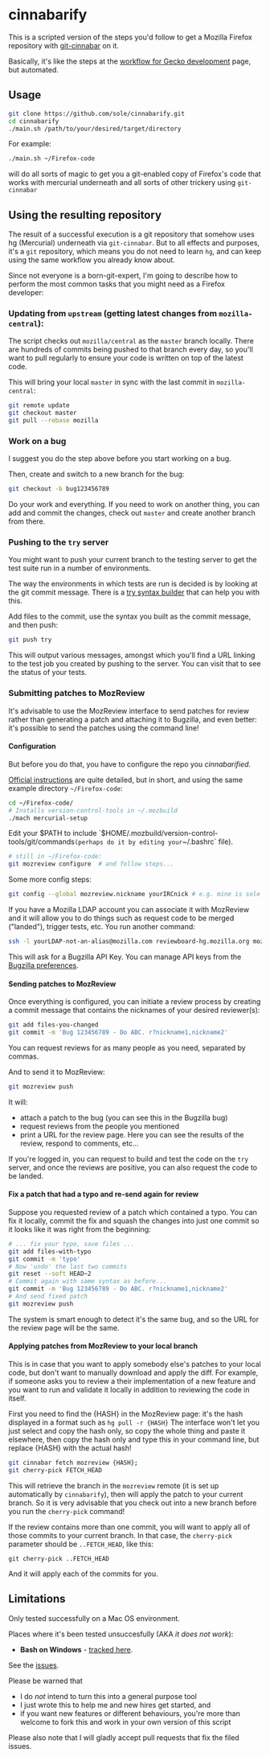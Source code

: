 # cinnabarify

This is a scripted version of the steps you'd follow to get a Mozilla Firefox repository with [git-cinnabar](https://github.com/glandium/git-cinnabar) on it.

Basically, it's like the steps at the [workflow for Gecko development](https://github.com/glandium/git-cinnabar/wiki/Mozilla:-A-git-workflow-for-Gecko-development) page, but automated.

## Usage

```bash
git clone https://github.com/sole/cinnabarify.git
cd cinnabarify
./main.sh /path/to/your/desired/target/directory
```

For example:

```bash
./main.sh ~/Firefox-code
```

will do all sorts of magic to get you a git-enabled copy of Firefox's code that works with mercurial underneath and all sorts of other trickery using `git-cinnabar`

## Using the resulting repository

The result of a successful execution is a git repository that somehow uses hg (Mercurial) underneath via `git-cinnabar`. But to all effects and purposes, it's a `git` repository, which means you do not need to learn `hg`, and can keep using the same workflow you already know about.

Since not everyone is a born-git-expert, I'm going to describe how to perform the most common tasks that you might need as a Firefox developer:

### Updating from `upstream` (getting latest changes from `mozilla-central`):

The script checks out `mozilla/central` as the `master` branch locally. There are hundreds of commits being pushed to that branch every day, so you'll want to pull regularly to ensure your code is written on top of the latest code.

This will bring your local `master` in sync with the last commit in `mozilla-central`:

```bash
git remote update
git checkout master
git pull --rebase mozilla
```

### Work on a bug

I suggest you do the step above before you start working on a bug.

Then, create and switch to a new branch for the bug:

```bash
git checkout -b bug123456789
```

Do your work and everything. If you need to work on another thing, you can add and commit the changes, check out `master` and create another branch from there.

### Pushing to the `try` server

You might want to push your current branch to the testing server to get the test suite run in a number of environments.

The way the environments in which tests are run is decided is by looking at the git commit message. There is a [try syntax builder](https://mozilla-releng.net/trychooser/) that can help you with this.

<!--TODO: add some common try syntaxes-->

Add files to the commit, use the syntax you built as the commit message, and then push:

```bash
git push try
```

This will output various messages, amongst which you'll find a URL linking to the test job you created by pushing to the server. You can visit that to see the status of your tests.

### Submitting patches to MozReview

It's advisable to use the MozReview interface to send patches for review rather than generating a patch and attaching it to Bugzilla, and even better: it's possible to send the patches using the command line!

#### Configuration 

But before you do that, you have to configure the repo you *cinnabarified*.

[Official instructions](http://mozilla-version-control-tools.readthedocs.io/en/latest/mozreview/install.html) are quite detailed, but in short, and using the same example directory `~/Firefox-code`:

```bash
cd ~/Firefox-code/
# Installs version-control-tools in ~/.mozbuild
./mach mercurial-setup
```

Edit your $PATH to include `$HOME/.mozbuild/version-control-tools/git/commands` (perhaps do it by editing your `~/.bashrc` file).

```bash
# still in ~/Firefox-code:
git mozreview configure  # and follow steps...
```

Some more config steps:

```bash
git config --global mozreview.nickname yourIRCnick # e.g. mine is sole
```

If you have a Mozilla LDAP account you can associate it with MozReview and it will allow you to do things such as request code to be merged ("landed"), trigger tests, etc. You run another command:

```bash
ssh -l yourLDAP-not-an-alias@mozilla.com reviewboard-hg.mozilla.org mozreview-ldap-associate
```

This will ask for a Bugzilla API Key. You can manage API keys from the [Bugzilla preferences](https://bugzilla.mozilla.org/userprefs.cgi?tab=apikey).

#### Sending patches to MozReview

Once everything is configured, you can initiate a review process by creating a commit message that contains the nicknames of your desired reviewer(s):

```bash
git add files-you-changed
git commit -m 'Bug 123456789 - Do ABC. r?nickname1,nickname2'
```

You can request reviews for as many people as you need, separated by commas.

And to send it to MozReview:

```bash
git mozreview push
```

It will:

- attach a patch to the bug (you can see this in the Bugzilla bug)
- request reviews from the people you mentioned
- print a URL for the review page. Here you can see the results of the review, respond to comments, etc...

If you're logged in, you can request to build and test the code on the `try` server, and once the reviews are positive, you can also request the code to be landed.

#### Fix a patch that had a typo and re-send again for review

Suppose you requested review of a patch which contained a typo. You can fix it locally, commit the fix and squash the changes into just one commit so it looks like it was right from the beginning:

```bash
# ... fix your typo, save files ...
git add files-with-typo
git commit -m 'typo'
# Now 'undo' the last two commits
git reset --soft HEAD~2
# Commit again with same syntax as before...
git commit -m 'Bug 123456789 - Do ABC. r?nickname1,nickname2'
# And send fixed patch
git mozreview push
```

The system is smart enough to detect it's the same bug, and so the URL for the review page will be the same.


#### Applying patches from MozReview to your local branch

This is in case that you want to apply somebody else's patches to your local code, but don't want to manually download and apply the diff. For example, if someone asks you to review a their implementation of a new feature and you want to run and validate it locally in addition to reviewing the code in itself.

First you need to find the {HASH} in the MozReview page: it's the hash displayed in a format such as `hg pull -r {HASH}`
The interface won't let you just select and copy the hash only, so copy the whole thing and paste it elsewhere, then copy the hash only and type this in your command line, but replace {HASH} with the actual hash!

```bash
git cinnabar fetch mozreview {HASH};
git cherry-pick FETCH_HEAD
```

This will retrieve the branch in the `mozreview` remote (it is set up automatically by `cinnabarify`), then will apply the patch to your current branch. So it is very advisable that you check out into a new branch before you run the `cherry-pick` command!

If the review contains more than one commit, you will want to apply all of those commits to your current branch. In that case, the `cherry-pick` parameter should be `..FETCH_HEAD`, like this:

```
git cherry-pick ..FETCH_HEAD
```

And it will apply each of the commits for you.

## Limitations

Only tested successfully on a Mac OS environment.

Places where it's been tested unsuccesfully (AKA *it does not work*):
* **Bash on Windows** - [tracked here](https://github.com/sole/cinnabarify/issues/3).

See the [issues](https://github.com/sole/cinnabarify/issues).

Please be warned that
- I do *not* intend to turn this into a general purpose tool
- I just wrote this to help me and new hires get started, and 
- if you want new features or different behaviours, you're more than welcome to fork this and work in your own version of this script

Please also note that I will gladly accept pull requests that fix the filed issues.
